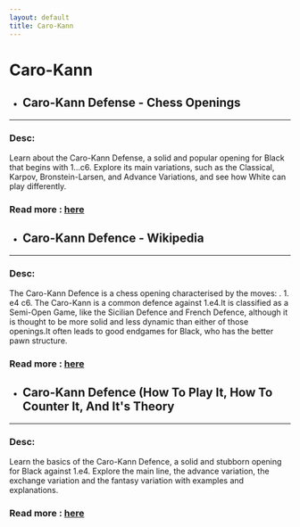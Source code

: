 ```yaml
---
layout: default
title: Caro-Kann
---
```

# Caro-Kann
- ## **Caro-Kann Defense - Chess Openings** 

---
### Desc: 
 Learn about the Caro-Kann Defense, a solid and popular opening for Black that begins with 1...c6. Explore its main variations, such as the Classical, Karpov, Bronstein-Larsen, and Advance Variations, and see how White can play differently. 
### Read more : [here](https://www.chess.com/openings/Caro-Kann-Defense) 
- ## **Caro-Kann Defence - Wikipedia** 

---
### Desc: 
 The Caro-Kann Defence is a chess opening characterised by the moves: . 1. e4 c6. The Caro-Kann is a common defence against 1.e4.It is classified as a Semi-Open Game, like the Sicilian Defence and French Defence, although it is thought to be more solid and less dynamic than either of those openings.It often leads to good endgames for Black, who has the better pawn structure. 
### Read more : [here](https://en.wikipedia.org/wiki/Caro–Kann_Defence) 
- ## **Caro-Kann Defence (How To Play It, How To Counter It, And It's Theory** 

---
### Desc: 
 Learn the basics of the Caro-Kann Defence, a solid and stubborn opening for Black against 1.e4. Explore the main line, the advance variation, the exchange variation and the fantasy variation with examples and explanations. 
### Read more : [here](https://simplifychess.com/caro-kann-defense/index.html) 


